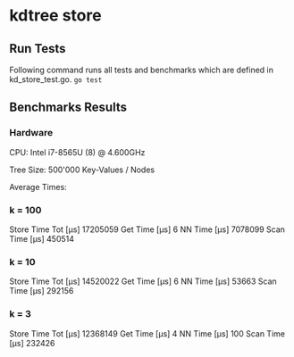 # kdtree store
## Run Tests
Following command runs all tests and benchmarks which are defined in kd_store_test.go.
`go test`

## Benchmarks Results
### Hardware 
CPU: Intel i7-8565U (8) @ 4.600GHz

Tree Size: 500'000 Key-Values / Nodes

Average Times:

### k = 100
Store Time Tot [μs] 17205059
Get Time [μs] 6
NN Time [μs] 7078099
Scan Time [μs] 450514

### k = 10 
Store Time Tot [μs] 14520022
Get Time [μs] 6
NN Time [μs] 53663
Scan Time [μs] 292156

### k = 3 
Store Time Tot [μs] 12368149
Get Time [μs] 4
NN Time [μs] 100
Scan Time [μs] 232426
